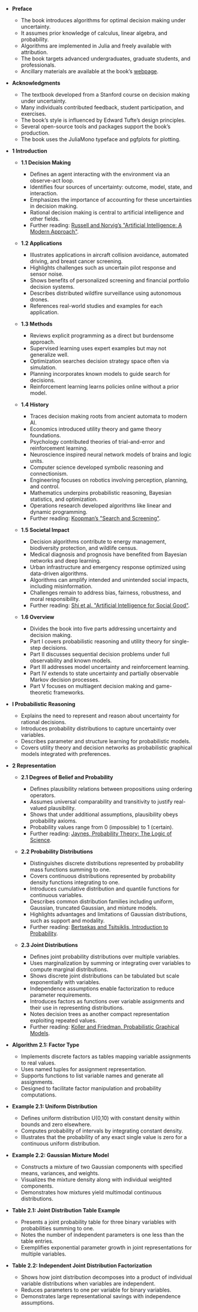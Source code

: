 - **Preface**
  - The book introduces algorithms for optimal decision making under uncertainty.
  - It assumes prior knowledge of calculus, linear algebra, and probability.
  - Algorithms are implemented in Julia and freely available with attribution.
  - The book targets advanced undergraduates, graduate students, and professionals.
  - Ancillary materials are available at the book’s [webpage](http://mitpress.mit.edu/algorithms-for-decision-making).

- **Acknowledgments**
  - The textbook developed from a Stanford course on decision making under uncertainty.
  - Many individuals contributed feedback, student participation, and exercises.
  - The book’s style is influenced by Edward Tufte’s design principles.
  - Several open-source tools and packages support the book’s production.
  - The book uses the JuliaMono typeface and pgfplots for plotting.

- **1 Introduction**
  - **1.1 Decision Making**
    - Defines an agent interacting with the environment via an observe-act loop.
    - Identifies four sources of uncertainty: outcome, model, state, and interaction.
    - Emphasizes the importance of accounting for these uncertainties in decision making.
    - Rational decision making is central to artificial intelligence and other fields.
    - Further reading: [Russell and Norvig’s "Artificial Intelligence: A Modern Approach"](https://aima.cs.berkeley.edu/).

  - **1.2 Applications**
    - Illustrates applications in aircraft collision avoidance, automated driving, and breast cancer screening.
    - Highlights challenges such as uncertain pilot response and sensor noise.
    - Shows benefits of personalized screening and financial portfolio decision systems.
    - Describes distributed wildfire surveillance using autonomous drones.
    - References real-world studies and examples for each application.

  - **1.3 Methods**
    - Reviews explicit programming as a direct but burdensome approach.
    - Supervised learning uses expert examples but may not generalize well.
    - Optimization searches decision strategy space often via simulation.
    - Planning incorporates known models to guide search for decisions.
    - Reinforcement learning learns policies online without a prior model.

  - **1.4 History**
    - Traces decision making roots from ancient automata to modern AI.
    - Economics introduced utility theory and game theory foundations.
    - Psychology contributed theories of trial-and-error and reinforcement learning.
    - Neuroscience inspired neural network models of brains and logic units.
    - Computer science developed symbolic reasoning and connectionism.
    - Engineering focuses on robotics involving perception, planning, and control.
    - Mathematics underpins probabilistic reasoning, Bayesian statistics, and optimization.
    - Operations research developed algorithms like linear and dynamic programming.
    - Further reading: [Koopman’s "Search and Screening"](https://archive.org/details/searchscreening00kooprich).

  - **1.5 Societal Impact**
    - Decision algorithms contribute to energy management, biodiversity protection, and wildlife census.
    - Medical diagnosis and prognosis have benefited from Bayesian networks and deep learning.
    - Urban infrastructure and emergency response optimized using data-driven algorithms.
    - Algorithms can amplify intended and unintended social impacts, including misinformation.
    - Challenges remain to address bias, fairness, robustness, and moral responsibility.
    - Further reading: [Shi et al. "Artificial Intelligence for Social Good"](https://arxiv.org/abs/2001.01818).

  - **1.6 Overview**
    - Divides the book into five parts addressing uncertainty and decision making.
    - Part I covers probabilistic reasoning and utility theory for single-step decisions.
    - Part II discusses sequential decision problems under full observability and known models.
    - Part III addresses model uncertainty and reinforcement learning.
    - Part IV extends to state uncertainty and partially observable Markov decision processes.
    - Part V focuses on multiagent decision making and game-theoretic frameworks.

- **I Probabilistic Reasoning**
  - Explains the need to represent and reason about uncertainty for rational decisions.
  - Introduces probability distributions to capture uncertainty over variables.
  - Describes parameter and structure learning for probabilistic models.
  - Covers utility theory and decision networks as probabilistic graphical models integrated with preferences.

- **2 Representation**
  - **2.1 Degrees of Belief and Probability**
    - Defines plausibility relations between propositions using ordering operators.
    - Assumes universal comparability and transitivity to justify real-valued plausibility.
    - Shows that under additional assumptions, plausibility obeys probability axioms.
    - Probability values range from 0 (impossible) to 1 (certain).
    - Further reading: [Jaynes, Probability Theory: The Logic of Science](https://bayes.wustl.edu/etj/prob/book.pdf).

  - **2.2 Probability Distributions**
    - Distinguishes discrete distributions represented by probability mass functions summing to one.
    - Covers continuous distributions represented by probability density functions integrating to one.
    - Introduces cumulative distribution and quantile functions for continuous variables.
    - Describes common distribution families including uniform, Gaussian, truncated Gaussian, and mixture models.
    - Highlights advantages and limitations of Gaussian distributions, such as support and modality.
    - Further reading: [Bertsekas and Tsitsiklis, Introduction to Probability](http://athenasc.com/probbook.html).

  - **2.3 Joint Distributions**
    - Defines joint probability distributions over multiple variables.
    - Uses marginalization by summing or integrating over variables to compute marginal distributions.
    - Shows discrete joint distributions can be tabulated but scale exponentially with variables.
    - Independence assumptions enable factorization to reduce parameter requirements.
    - Introduces factors as functions over variable assignments and their use in representing distributions.
    - Notes decision trees as another compact representation exploiting repeated values.
    - Further reading: [Koller and Friedman, Probabilistic Graphical Models](https://probabilisticgraphicalmodels.org/).

- **Algorithm 2.1: Factor Type**
  - Implements discrete factors as tables mapping variable assignments to real values.
  - Uses named tuples for assignment representation.
  - Supports functions to list variable names and generate all assignments.
  - Designed to facilitate factor manipulation and probability computations.

- **Example 2.1: Uniform Distribution**
  - Defines uniform distribution U(0,10) with constant density within bounds and zero elsewhere.
  - Computes probability of intervals by integrating constant density.
  - Illustrates that the probability of any exact single value is zero for a continuous uniform distribution.

- **Example 2.2: Gaussian Mixture Model**
  - Constructs a mixture of two Gaussian components with specified means, variances, and weights.
  - Visualizes the mixture density along with individual weighted components.
  - Demonstrates how mixtures yield multimodal continuous distributions.

- **Table 2.1: Joint Distribution Table Example**
  - Presents a joint probability table for three binary variables with probabilities summing to one.
  - Notes the number of independent parameters is one less than the table entries.
  - Exemplifies exponential parameter growth in joint representations for multiple variables.

- **Table 2.2: Independent Joint Distribution Factorization**
  - Shows how joint distribution decomposes into a product of individual variable distributions when variables are independent.
  - Reduces parameters to one per variable for binary variables.
  - Demonstrates large representational savings with independence assumptions.

